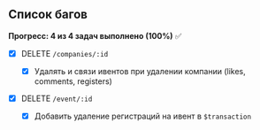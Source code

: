 ## Список багов

__Прогресс: 4 из 4 задач выполнено (100%)__ ✅

- [x] DELETE `/companies/:id`

  - [x] Удалять и связи ивентов при удалении компании (likes, comments, registers)

- [x] DELETE `/event/:id`
  - [x] Добавить удаление регистраций на ивент в `$transaction`
